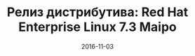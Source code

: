 ---
layout: post
title:  "Релиз дистрибутива: Red Hat Enterprise Linux 7.3 Maipo"
date: 2016-11-03   
---